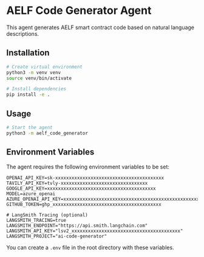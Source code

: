 # AELF Code Generator Agent

This agent generates AELF smart contract code based on natural language descriptions.

## Installation

```bash
# Create virtual environment
python3 -m venv venv
source venv/bin/activate

# Install dependencies
pip install -e .
```

## Usage

```bash
# Start the agent
python3 -m aelf_code_generator
``` 

## Environment Variables

The agent requires the following environment variables to be set:

```
OPENAI_API_KEY=sk-xxxxxxxxxxxxxxxxxxxxxxxxxxxxxxxxxxxxxxxx
TAVILY_API_KEY=tvly-xxxxxxxxxxxxxxxxxxxxxxxxxxxxxxxx
GOOGLE_API_KEY=xxxxxxxxxxxxxxxxxxxxxxxxxxxxxxxxxxxxxxxx
MODEL=azure_openai
AZURE_OPENAI_API_KEY=xxxxxxxxxxxxxxxxxxxxxxxxxxxxxxxxxxxxxxxxxxxxxxxxxxxxxxxxxxxxxxxx
GITHUB_TOKEN=ghp_xxxxxxxxxxxxxxxxxxxxxxxxxxxxxxxxxxxxxxxx

# LangSmith Tracing (optional)
LANGSMITH_TRACING=true
LANGSMITH_ENDPOINT="https://api.smith.langchain.com"
LANGSMITH_API_KEY="lsv2_xxxxxxxxxxxxxxxxxxxxxxxxxxxxxxxxxxxxxxxx"
LANGSMITH_PROJECT="ai-code-generator"
```

You can create a `.env` file in the root directory with these variables. 